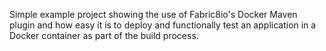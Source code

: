 Simple example project showing the use of Fabric8io's Docker Maven plugin and how easy it is to deploy and functionally test an application in a Docker container as part of the build process.